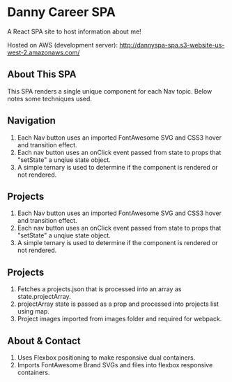 # Danny Career SPA

A React SPA site to host information about me!

Hosted on AWS (development server): http://dannyspa-spa.s3-website-us-west-2.amazonaws.com/

## About This SPA

This SPA renders a single unique component for each Nav topic. Below notes some techniques used.

## Navigation
1. Each Nav button uses an imported FontAwesome SVG and CSS3 hover and transition effect.
2. Each nav button uses an onClick event passed from state to props that "setState" a unqiue state object.
3. A simple ternary is used to determine if the component is rendered or not rendered.

## Projects
1. Each Nav button uses an imported FontAwesome SVG and CSS3 hover and transition effect.
2. Each nav button uses an onClick event passed from state to props that "setState" a unqiue state object.
3. A simple ternary is used to determine if the component is rendered or not rendered.

## Projects
1. Fetches a projects.json that is processed into an array as state.projectArray.
2. projectArray state is passed as a prop and processed into projects list using map.
3. Project images imported from images folder and required for webpack.

## About & Contact
1. Uses Flexbox positioning to make responsive dual containers.
2. Imports FontAwesome Brand SVGs and files into flexbox responsive containers.
